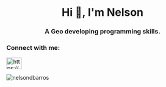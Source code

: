 <h1 align="center">Hi 👋, I'm Nelson</h1>
<h3 align="center">A Geo developing programming skills.</h3>

<h3 align="left">Connect with me:</h3>
<p align="left">
<a href="https://linkedin.com/in/https://www.linkedin.com/in/nelsondbarros/" target="blank"><img align="center" src="https://raw.githubusercontent.com/rahuldkjain/github-profile-readme-generator/master/src/images/icons/Social/linked-in-alt.svg" alt="https://www.linkedin.com/in/nelsondbarros/" height="30" width="40" /></a>
</p>

<p><img align="center" src="https://github-readme-stats-kibj.vercel.app/api/top-langs?username=nelsondbarros&show_icons=true&theme=dark&locale=en&layout=compact" alt="nelsondbarros" /></p>

